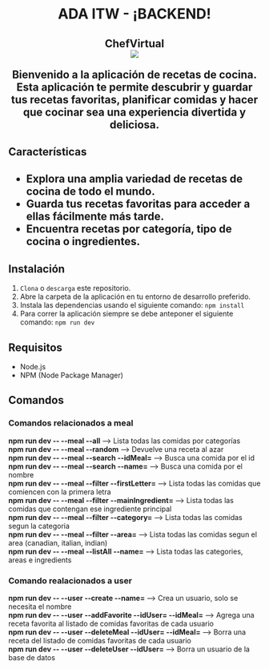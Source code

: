 <h1 align="center"> ADA ITW - ¡BACKEND!</h1>

<h2 align="center">ChefVirtual</2>
<br>
  <img src="https://media.giphy.com/media/ToMjGpCfO0af8so8s5q/giphy.gif"></>

Bienvenido a la aplicación de recetas de cocina. Esta aplicación te permite descubrir y guardar tus recetas favoritas, planificar comidas y hacer que cocinar sea una experiencia divertida y deliciosa.

<h2>Características<h2>

- Explora una amplia variedad de recetas de cocina de todo el mundo.
- Guarda tus recetas favoritas para acceder a ellas fácilmente más tarde.
- Encuentra recetas por categoría, tipo de cocina o ingredientes.

<h2>Instalación</h2>

1. `Clona` o `descarga` este repositorio.
2. Abre la carpeta de la aplicación en tu entorno de desarrollo preferido.
3. Instala las dependencias usando el siguiente comando: `npm install`
4. Para correr la aplicación siempre se debe anteponer el siguiente comando: `npm run dev`

<h2>Requisitos</h2>

- Node.js
- NPM (Node Package Manager)
  
<h2>Comandos</h2>
<h3>Comandos relacionados a meal</h3>
<strong>npm run dev -- --meal --all </strong>   --> Lista todas las comidas por categorías
<br>
<strong>npm run dev -- --meal --random </strong>  --> Devuelve una receta al azar
<br>
<strong>npm run dev -- --meal --search --idMeal= </strong> --> Busca una comida por el id  
<br>
<strong>npm run dev -- --meal --search --name= </strong> --> Busca una comida por el nombre 
<br>
<strong>npm run dev -- --meal --filter --firstLetter= </strong>  --> Lista todas las comidas que comiencen con la primera letra
<br>
<strong>npm run dev -- --meal --filter --mainIngredient= </strong>  --> Lista todas las comidas que contengan ese ingrediente principal
<br>
<strong>npm run dev -- --meal --filter --category= </strong> --> Lista todas las comidas segun la categoria
<br>
<strong>npm run dev -- --meal --filter --area= </strong>  --> Lista todas las comidas segun el area (canadian, italian, indian)
<br>
<strong>npm run dev -- --meal --listAll --name= </strong> --> Lista todas las categories, areas e ingredients

<h3>Comando realacionados a user</h3>
<strong>npm run dev -- --user --create --name= </strong> --> Crea un usuario, solo se necesita el nombre
<br>
<strong>npm run dev -- --user --addFavorite --idUser= --idMeal= </strong> --> Agrega una receta favorita al listado de comidas favoritas de cada usuario
<br>
<strong>npm run dev -- --user --deleteMeal --idUser= --idMeal= </strong> --> Borra una receta del listado de comidas favoritas de cada usuario
<br>
<strong>npm run dev -- --user --deleteUser --idUser= </strong> --> Borra un usuario de la base de datos






